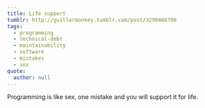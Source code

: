 ```yaml
---
title: Life support
tumblr: http://guillermonkey.tumblr.com/post/3290466700
tags:
  - programming
  - technical-debt
  - maintainability
  - software
  - mistakes
  - sex
quote:
  author: null
---
```


Programming is like sex, one mistake and you will support it for life.
